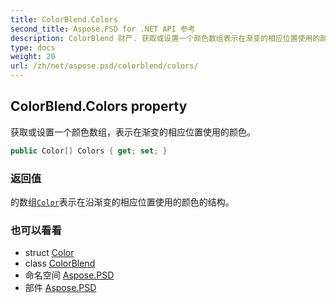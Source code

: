 ```yaml
---
title: ColorBlend.Colors
second_title: Aspose.PSD for .NET API 参考
description: ColorBlend 财产. 获取或设置一个颜色数组表示在渐变的相应位置使用的颜色
type: docs
weight: 20
url: /zh/net/aspose.psd/colorblend/colors/
---
```

## ColorBlend.Colors property

获取或设置一个颜色数组，表示在渐变的相应位置使用的颜色。

```csharp
public Color[] Colors { get; set; }
```

### 返回值

的数组[`Color`](../../color/)表示在沿渐变的相应位置使用的颜色的结构。

### 也可以看看

* struct [Color](../../color/)
* class [ColorBlend](../)
* 命名空间 [Aspose.PSD](../../colorblend/)
* 部件 [Aspose.PSD](../../../)


